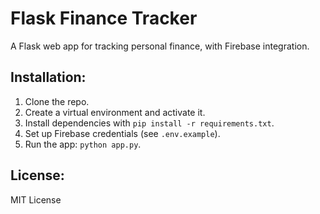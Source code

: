 # Flask Finance Tracker
A Flask web app for tracking personal finance, with Firebase integration.

## Installation:
1. Clone the repo.
2. Create a virtual environment and activate it.
3. Install dependencies with `pip install -r requirements.txt`.
4. Set up Firebase credentials (see `.env.example`).
5. Run the app: `python app.py`.

## License:
MIT License

